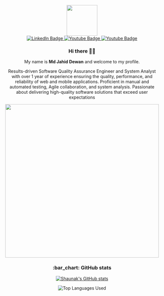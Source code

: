   <div align="center">
<div id="header">
<img src="https://media.giphy.com/media/M9gbBd9nbDrOTu1Mqx/giphy.gif" width="100">
</div>
<div id="badges">
<a href="https://www.linkedin.com/in/md-jahid-dewan-4a2a53205/">
  <img src="https://img.shields.io/badge/LinkedIn-blue?style=for-the-badge&amp;logo=linkedin&amp;logoColor=white" alt="LinkedIn Badge">
</a>
<a href="https://www.instagram.com/jahid_islam_ethan/">
  <img src="https://img.shields.io/badge/Instagram-red?style=for-the-badge&amp;logo=instagram&amp;logoColor=white" alt="Youtube Badge">
</a>
<a href="mailto:jahiddewan555@gmail.com">
  <img src="https://img.shields.io/badge/Gmail-white?style=for-the-badge&amp;logo=gmail&amp;logoColor=red" alt="Youtube Badge">
</a>
</div>
<h3 id="hi-there">Hi there 👋🎉</h3>
<p>My name is <strong>Md Jahid Dewan</strong> and welcome to my profile.</p>
<p>Results-driven Software Quality Assurance Engineer and System Analyst with over 1 year of experience ensuring the quality, performance, and reliability of web and mobile applications. Proficient in manual and automated testing, Agile collaboration, and system analysis. Passionate about delivering high-quality software solutions that exceed user expectations</p>
<img src="https://media.giphy.com/media/L8K62iTDkzGX6/giphy.gif" width="500">
<h3 id="bar_chart-github-stats">:bar_chart: GitHub stats</h3>
<p><a href="https://github.com/Kingsky1t/github-readme-stats"><img src="https://github-readme-stats.vercel.app/api?username=Kingsky1t&amp;count_private=true&amp;show_icons=true&amp;theme=dark" alt="Shaunak's GitHub stats"></a></p>
<p><img src="https://github-readme-stats.vercel.app/api/top-langs/?username=Kingsky1t&amp;show_icons=true&amp;theme=dark" alt="Top Languages Used"></p>
</div>

